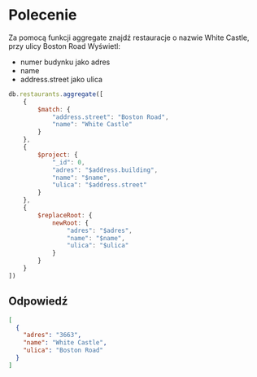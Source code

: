 # Polecenie

Za pomocą funkcji aggregate znajdź restauracje o nazwie White Castle, przy ulicy Boston Road
Wyświetl:
- numer budynku jako adres
- name
- address.street jako ulica


```javascript
db.restaurants.aggregate([
	{
		$match: {
			"address.street": "Boston Road",
			"name": "White Castle"
		}
	},
	{
		$project: {
			"_id": 0,
			"adres": "$address.building",
			"name": "$name",
			"ulica": "$address.street"
		}
	},
	{
		$replaceRoot: {
			newRoot: {
				"adres": "$adres",
				"name": "$name",
				"ulica": "$ulica"
			}
		}
	}
])
```

## Odpowiedź

```json
[
  {
    "adres": "3663",
    "name": "White Castle",
    "ulica": "Boston Road"
  }
]
```

